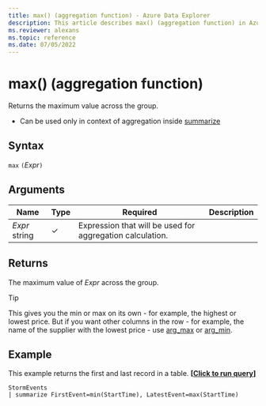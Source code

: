 ```yaml
---
title: max() (aggregation function) - Azure Data Explorer
description: This article describes max() (aggregation function) in Azure Data Explorer.
ms.reviewer: alexans
ms.topic: reference
ms.date: 07/05/2022
---
```

# max() (aggregation function)

Returns the maximum value across the group. 

* Can be used only in context of aggregation inside [summarize](summarizeoperator.md)

## Syntax

`max` `(`*Expr*`)`

## Arguments

| Name | Type | Required | Description |
|--|--|--|--|
| *Expr*  string | &check; | Expression that will be used for aggregation calculation. |

## Returns

The maximum value of *Expr* across the group.
 
> [!TIP]
> This gives you the min or max on its own - for example, the highest or lowest price.
> But if you want other columns in the row - for example, the name of the supplier with the lowest
> price - use [arg_max](arg-max-aggfunction.md) or [arg_min](arg-min-aggfunction.md).

## Example

This example returns the first and last record in a table.
**\[**[**Click to run query**](https://dataexplorer.azure.com/clusters/help/databases/Samples?query=H4sIAAAAAAAAAwsuyS/KdS1LzSsp5qpRKC7NzU0syqxKVXDLLCouAYvb5mbmaQSXJBaVhGTmpmrqKPgklqTC5RIrkOQAN8fkeE0AAAA=)**\]**

```kusto
StormEvents
| summarize FirstEvent=min(StartTime), LatestEvent=max(StartTime)
```
